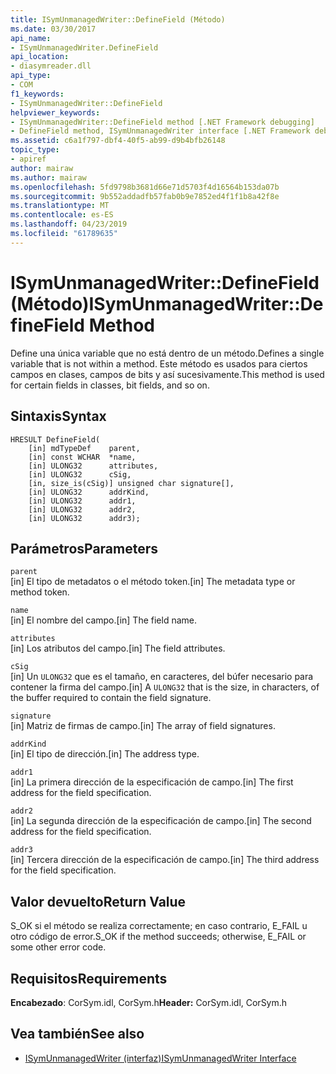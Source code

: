 ```yaml
---
title: ISymUnmanagedWriter::DefineField (Método)
ms.date: 03/30/2017
api_name:
- ISymUnmanagedWriter.DefineField
api_location:
- diasymreader.dll
api_type:
- COM
f1_keywords:
- ISymUnmanagedWriter::DefineField
helpviewer_keywords:
- ISymUnmanagedWriter::DefineField method [.NET Framework debugging]
- DefineField method, ISymUnmanagedWriter interface [.NET Framework debugging]
ms.assetid: c6a1f797-dbf4-40f5-ab99-d9b4bfb26148
topic_type:
- apiref
author: mairaw
ms.author: mairaw
ms.openlocfilehash: 5fd9798b3681d66e71d5703f4d16564b153da07b
ms.sourcegitcommit: 9b552addadfb57fab0b9e7852ed4f1f1b8a42f8e
ms.translationtype: MT
ms.contentlocale: es-ES
ms.lasthandoff: 04/23/2019
ms.locfileid: "61789635"
---
```

# <a name="isymunmanagedwriterdefinefield-method"></a><span data-ttu-id="97c65-102">ISymUnmanagedWriter::DefineField (Método)</span><span class="sxs-lookup"><span data-stu-id="97c65-102">ISymUnmanagedWriter::DefineField Method</span></span>
<span data-ttu-id="97c65-103">Define una única variable que no está dentro de un método.</span><span class="sxs-lookup"><span data-stu-id="97c65-103">Defines a single variable that is not within a method.</span></span> <span data-ttu-id="97c65-104">Este método es usados para ciertos campos en clases, campos de bits y así sucesivamente.</span><span class="sxs-lookup"><span data-stu-id="97c65-104">This method is used for certain fields in classes, bit fields, and so on.</span></span>  
  
## <a name="syntax"></a><span data-ttu-id="97c65-105">Sintaxis</span><span class="sxs-lookup"><span data-stu-id="97c65-105">Syntax</span></span>  
  
```  
HRESULT DefineField(  
    [in] mdTypeDef    parent,  
    [in] const WCHAR  *name,  
    [in] ULONG32      attributes,  
    [in] ULONG32      cSig,  
    [in, size_is(cSig)] unsigned char signature[],  
    [in] ULONG32      addrKind,  
    [in] ULONG32      addr1,  
    [in] ULONG32      addr2,  
    [in] ULONG32      addr3);  
```  
  
## <a name="parameters"></a><span data-ttu-id="97c65-106">Parámetros</span><span class="sxs-lookup"><span data-stu-id="97c65-106">Parameters</span></span>  
 `parent`  
 <span data-ttu-id="97c65-107">[in] El tipo de metadatos o el método token.</span><span class="sxs-lookup"><span data-stu-id="97c65-107">[in] The metadata type or method token.</span></span>  
  
 `name`  
 <span data-ttu-id="97c65-108">[in] El nombre del campo.</span><span class="sxs-lookup"><span data-stu-id="97c65-108">[in] The field name.</span></span>  
  
 `attributes`  
 <span data-ttu-id="97c65-109">[in] Los atributos del campo.</span><span class="sxs-lookup"><span data-stu-id="97c65-109">[in] The field attributes.</span></span>  
  
 `cSig`  
 <span data-ttu-id="97c65-110">[in] Un `ULONG32` que es el tamaño, en caracteres, del búfer necesario para contener la firma del campo.</span><span class="sxs-lookup"><span data-stu-id="97c65-110">[in] A `ULONG32` that is the size, in characters, of the buffer required to contain the field signature.</span></span>  
  
 `signature`  
 <span data-ttu-id="97c65-111">[in] Matriz de firmas de campo.</span><span class="sxs-lookup"><span data-stu-id="97c65-111">[in] The array of field signatures.</span></span>  
  
 `addrKind`  
 <span data-ttu-id="97c65-112">[in] El tipo de dirección.</span><span class="sxs-lookup"><span data-stu-id="97c65-112">[in] The address type.</span></span>  
  
 `addr1`  
 <span data-ttu-id="97c65-113">[in] La primera dirección de la especificación de campo.</span><span class="sxs-lookup"><span data-stu-id="97c65-113">[in] The first address for the field specification.</span></span>  
  
 `addr2`  
 <span data-ttu-id="97c65-114">[in] La segunda dirección de la especificación de campo.</span><span class="sxs-lookup"><span data-stu-id="97c65-114">[in] The second address for the field specification.</span></span>  
  
 `addr3`  
 <span data-ttu-id="97c65-115">[in] Tercera dirección de la especificación de campo.</span><span class="sxs-lookup"><span data-stu-id="97c65-115">[in] The third address for the field specification.</span></span>  
  
## <a name="return-value"></a><span data-ttu-id="97c65-116">Valor devuelto</span><span class="sxs-lookup"><span data-stu-id="97c65-116">Return Value</span></span>  
 <span data-ttu-id="97c65-117">S_OK si el método se realiza correctamente; en caso contrario, E_FAIL u otro código de error.</span><span class="sxs-lookup"><span data-stu-id="97c65-117">S_OK if the method succeeds; otherwise, E_FAIL or some other error code.</span></span>  
  
## <a name="requirements"></a><span data-ttu-id="97c65-118">Requisitos</span><span class="sxs-lookup"><span data-stu-id="97c65-118">Requirements</span></span>  
 <span data-ttu-id="97c65-119">**Encabezado**: CorSym.idl, CorSym.h</span><span class="sxs-lookup"><span data-stu-id="97c65-119">**Header:** CorSym.idl, CorSym.h</span></span>  
  
## <a name="see-also"></a><span data-ttu-id="97c65-120">Vea también</span><span class="sxs-lookup"><span data-stu-id="97c65-120">See also</span></span>

- [<span data-ttu-id="97c65-121">ISymUnmanagedWriter (interfaz)</span><span class="sxs-lookup"><span data-stu-id="97c65-121">ISymUnmanagedWriter Interface</span></span>](../../../../docs/framework/unmanaged-api/diagnostics/isymunmanagedwriter-interface.md)
